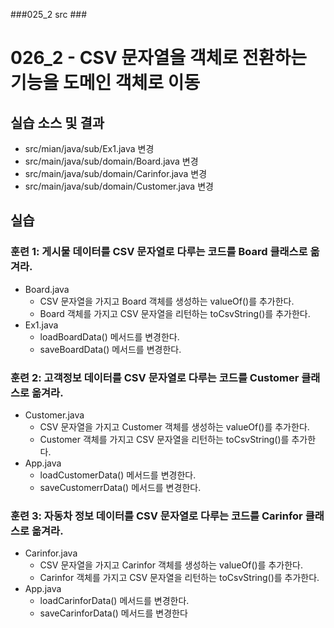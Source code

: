 ###025_2 src ###

# 026_2 - CSV 문자열을 객체로 전환하는 기능을 도메인 객체로 이동

## 실습 소스 및 결과
 
- src/mian/java/sub/Ex1.java 변경
- src/main/java/sub/domain/Board.java 변경
- src/main/java/sub/domain/Carinfor.java 변경
- src/main/java/sub/domain/Customer.java 변경

## 실습
### 훈련 1: 게시물 데이터를 CSV 문자열로 다루는 코드를 Board 클래스로 옮겨라. 

- Board.java
    - CSV 문자열을 가지고 Board 객체를 생성하는 valueOf()를 추가한다.
    - Board 객체를 가지고 CSV 문자열을 리턴하는 toCsvString()를 추가한다.
- Ex1.java
  - loadBoardData() 메서드를 변경한다.
  - saveBoardData() 메서드를 변경한다.
  
### 훈련 2: 고객정보 데이터를 CSV 문자열로 다루는 코드를 Customer 클래스로 옮겨라. 

- Customer.java
    - CSV 문자열을 가지고 Customer 객체를 생성하는 valueOf()를 추가한다.
    - Customer 객체를 가지고 CSV 문자열을 리턴하는 toCsvString()를 추가한다.
- App.java
  - loadCustomerData() 메서드를 변경한다.
  - saveCustomerrData() 메서드를 변경한다.
  
### 훈련 3: 자동차 정보 데이터를 CSV 문자열로 다루는 코드를 Carinfor 클래스로 옮겨라. 

- Carinfor.java
    - CSV 문자열을 가지고 Carinfor 객체를 생성하는 valueOf()를 추가한다.
    - Carinfor 객체를 가지고 CSV 문자열을 리턴하는 toCsvString()를 추가한다.
- App.java
  - loadCarinforData() 메서드를 변경한다.
  - saveCarinforData() 메서드를 변경한다